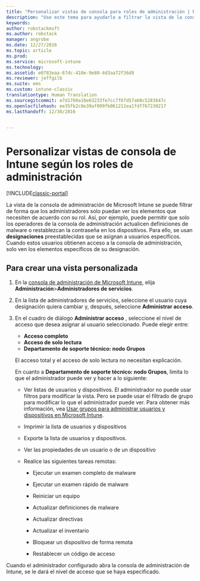 ```yaml
---
title: "Personalizar vistas de consola para roles de administración | Microsoft Docs"
description: "Use este tema para ayudarle a filtrar la vista de la consola de administración de Intune para que los administradores solo puedan ver los elementos que necesiten de acuerdo con su rol."
keywords: 
author: robstackmsft
ms.author: robstack
manager: angrobe
ms.date: 12/27/2016
ms.topic: article
ms.prod: 
ms.service: microsoft-intune
ms.technology: 
ms.assetid: e0783eaa-67dc-410e-9e80-4d3aa72f36d8
ms.reviewer: jeffgilb
ms.suite: ems
ms.custom: intune-classic
translationtype: Human Translation
ms.sourcegitcommit: e7d1760a10e63233fe7cc7f6fd57a68c5283647c
ms.openlocfilehash: ee35fb2c8e39af099fb061211ea1fdf767230217
ms.lasthandoff: 12/30/2016


---
```


# <a name="customize-intune-console-views-according-to-admin-roles"></a>Personalizar vistas de consola de Intune según los roles de administración

[!INCLUDE[classic-portal](../includes/classic-portal.md)]

La vista de la consola de administración de Microsoft Intune se puede filtrar de forma que los administradores solo puedan ver los elementos que necesiten de acuerdo con su rol. Así, por ejemplo, puede permitir que solo los operadores de la consola de administración actualicen definiciones de malware o restablezcan la contraseña en los dispositivos. Para ello, se usan **designaciones** preestablecidas que se asignan a usuarios específicos. Cuando estos usuarios obtienen acceso a la consola de administración, solo ven los elementos específicos de su designación.

## <a name="to-create-a-custom-view"></a>Para crear una vista personalizada

1.  En la [consola de administración de Microsoft Intune](https://manage.microsoft.com), elija **Administración**&gt;**Administradores de servicios**.

2.  En la lista de administradores de servicios, seleccione el usuario cuya designación quiera cambiar y, después, seleccione **Administrar acceso**.

3.  En el cuadro de diálogo **Administrar acceso** , seleccione el nivel de acceso que desea asignar al usuario seleccionado. Puede elegir entre:

    -   **Acceso completo**
    -   **Acceso de solo lectura**
    -   **Departamento de soporte técnico: nodo Grupos**

    El acceso total y el acceso de solo lectura no necesitan explicación. <!--- **Helpdesk - Groups Node** allows users to choose from one of the following designations that provide custom levels of access to the Intune admin console:--->

    En cuanto a **Departamento de soporte técnico: nodo Grupos**, limita lo que el administrador puede ver y hacer a lo siguiente:

    -   Ver listas de usuarios y dispositivos. El administrador no puede usar filtros para modificar la vista. Pero se puede usar el filtrado de grupo para modificar lo que el administrador puede ver. Para obtener más información, vea [Usar grupos para administrar usuarios y dispositivos en Microsoft Intune](use-groups-to-manage-users-and-devices-with-microsoft-intune.md).

    -   Imprimir la lista de usuarios y dispositivos

    -   Exporte la lista de usuarios y dispositivos.

    -   Ver las propiedades de un usuario o de un dispositivo

    -   Realice las siguientes tareas remotas:

        -   Ejecutar un examen completo de malware

        -   Ejecutar un examen rápido de malware

        -   Reiniciar un equipo

        -   Actualizar definiciones de malware

        -   Actualizar directivas

        -   Actualizar el inventario

        -   Bloquear un dispositivo de forma remota

        -   Restablecer un código de acceso

Cuando el administrador configurado abra la consola de administración de Intune, se le dará el nivel de acceso que se haya especificado.

